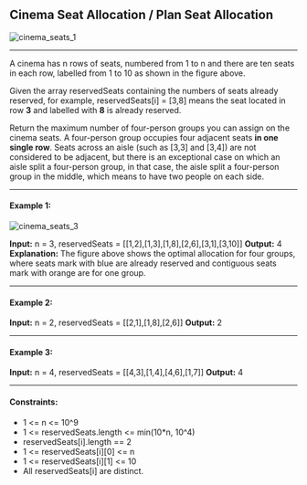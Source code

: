 ## Cinema Seat Allocation / Plan Seat Allocation

![cinema_seats_1](https://user-images.githubusercontent.com/40535130/201497855-f1227b25-232c-48af-a7e6-9384d7771df6.png)

------------


A cinema has n rows of seats, numbered from 1 to n and there are ten seats in each row, labelled from 1 to 10 as shown in the figure above.

Given the array reservedSeats containing the numbers of seats already reserved, for example, reservedSeats[i] = [3,8] means the seat located in row **3** and labelled with **8** is already reserved.

Return the maximum number of four-person groups you can assign on the cinema seats. A four-person group occupies four adjacent seats **in one single row**. Seats across an aisle (such as [3,3] and [3,4]) are not considered to be adjacent, but there is an exceptional case on which an aisle split a four-person group, in that case, the aisle split a four-person group in the middle, which means to have two people on each side.

------------


#### Example 1:

![cinema_seats_3](https://user-images.githubusercontent.com/40535130/201497978-71c15f9f-0439-40d1-9a2d-aa987e42cd73.png)


**Input:** n = 3, reservedSeats = [[1,2],[1,3],[1,8],[2,6],[3,1],[3,10]]
**Output:** 4
**Explanation:** The figure above shows the optimal allocation for four groups, where seats mark with blue are already reserved and contiguous seats mark with orange are for one group.

------------

#### Example 2:

**Input:** n = 2, reservedSeats = [[2,1],[1,8],[2,6]]
**Output:** 2

------------


#### Example 3:

**Input:** n = 4, reservedSeats = [[4,3],[1,4],[4,6],[1,7]]
**Output:** 4

------------



#### Constraints:

* 1 <= n <= 10^9
* 1 <= reservedSeats.length <= min(10*n, 10^4)
* reservedSeats[i].length == 2
* 1 <= reservedSeats[i][0] <= n
* 1 <= reservedSeats[i][1] <= 10
* All reservedSeats[i] are distinct.

